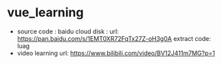 # vue_learning
* source code : baidu cloud disk : url: https://pan.baidu.com/s/1EMT0XR72FqTx27Z-oH3g0A extract code: luag
* video learning url: https://www.bilibili.com/video/BV12J411m7MG?p=1
